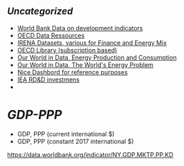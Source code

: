 
## _Uncategorized_

* [World Bank Data on development indicators](https://databank.worldbank.org/reports.aspx?source=2&series=EG.USE.COMM.FO.ZS&country=#)  
* [OECD Data Ressources](https://data.oecd.org/energy.htm)
* [IRENA Datasets, various for Finance and Energy Mix](https://www.irena.org/statistics)
* [OECD Library (subscription based)](https://www.oecd-ilibrary.org/energy/data/iea-world-energy-statistics-and-balances/world-energy-statistics_data-00510-en)
* [Our World in Data, Energy Production and Consumption](https://ourworldindata.org/energy-production-consumption)
* [Our World in Data, The World's Energy Problem](https://ourworldindata.org/worlds-energy-problem)
* [Nice Dashbord for reference purposes](https://ember-climate.org/data/global-electricity/)
* [IEA RD&D investmens](https://www.iea.org/data-and-statistics/data-product/energy-technology-rd-and-d-budget-database-2)
* 

# _GDP-PPP_
* GDP, PPP (current international $) 
* GDP, PPP (constant 2017 international $)  

https://data.worldbank.org/indicator/NY.GDP.MKTP.PP.KD
